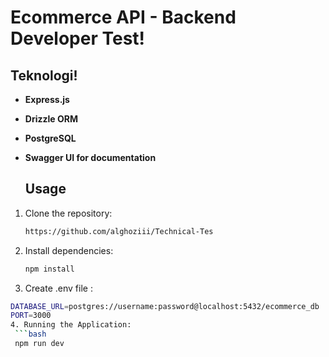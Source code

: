 



# Ecommerce API - Backend Developer Test!

## Teknologi! 

- **Express.js**
- **Drizzle ORM**
- **PostgreSQL**
- **Swagger UI for documentation**

  ## Usage

1. Clone the repository:

   ```bash
   https://github.com/alghoziii/Technical-Tes

2. Install dependencies:
   ```bash
   npm install

3. Create .env file :
  ```bash
  DATABASE_URL=postgres://username:password@localhost:5432/ecommerce_db
  PORT=3000
4. Running the Application:
   ```bash
   npm run dev


